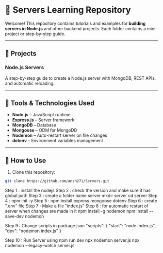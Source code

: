 # 🚀 Servers Learning Repository

Welcome! This repository contains tutorials and examples for **building servers in Node.js** and other backend projects. Each folder contains a mini-project or step-by-step guide.

---

## 📂 Projects

### Node.js Servers
  A step-by-step guide to create a Node.js server with MongoDB, REST APIs, and automatic reloading.

---

## 🔧 Tools & Technologies Used
- **Node.js** – JavaScript runtime
- **Express.js** – Server framework
- **MongoDB** – Database
- **Mongoose** – ODM for MongoDB
- **Nodemon** – Auto-restart server on file changes
- **dotenv** – Environment variables management

---

## 📖 How to Use
1. Clone this repository:  
```bash
git clone https://github.com/ansh271/Servers.git
```


Step 1 : install the nodejs
Step 2 : check the version and make sure it has global path
Step 3 : create a folder name server
            mkdir server
            cd server
Step 4 : npm init -y
Step 5 : npm install express mongoose dotenv
Step 6 : create ".env" file
Step 7 : Make a file "index.js" 
Step 8 : for automatic restart of server when changes are made in it
        npm install -g nodemon
        npm install --save-dev nodemon

Step 9 : Change scripts in package.json
        "scripts": {
            "start": "node index.js",
            "dev": "nodemon index.js"
        }

Step 10 : Run Server using
            npm run dev
            npx nodemon server.js
            npx nodemon --legacy-watch server.js




